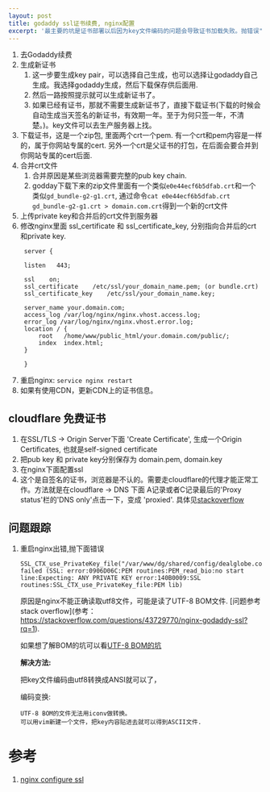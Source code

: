 ```yaml
---
layout: post
title: godaddy ssl证书续费, nginx配置
excerpt: '最主要的坑是证书部署以后因为key文件编码的问题会导致证书加载失败。抛错误"SSL error:0906D06C:PEM routines:PEM_read_bio:no start line"'
---
```


1. 去Godaddy续费
2. 生成新证书
    1. 这一步要生成key pair，可以选择自己生成，也可以选择让godaddy自己生成。我选择godaddy生成，然后下载保存供后面用.
    2. 然后一路按照提示就可以生成新证书了。
    1. 如果已经有证书，那就不需要生成新证书了，直接下载证书(下载的时候会自动生成当天签名的新证书，有效期一年。至于为何只签一年，不清楚。)。key文件可以去生产服务器上找。
3. 下载证书，这是一个zip包, 里面两个crt一个pem. 有一个crt和pem内容是一样的，属于你网站专属的cert. 另外一个crt是父证书的打包，在后面会要合并到你网站专属的cert后面.
4. 合并crt文件
    1. 合并原因是某些浏览器需要完整的pub key chain.
    2. godday下载下来的zip文件里面有一个类似`e0e44ecf6b5dfab.crt`和一个类似`gd_bundle-g2-g1.crt`, 通过命令`cat e0e44ecf6b5dfab.crt gd_bundle-g2-g1.crt > domain.com.crt`得到一个新的crt文件
5. 上传private key和合并后的crt文件到服务器
6. 修改nginx里面 ssl_certificate 和 ssl_certificate_key, 分别指向合并后的crt和private key.
   ~~~
    server {

    listen   443;

    ssl    on;
    ssl_certificate    /etc/ssl/your_domain_name.pem; (or bundle.crt)
    ssl_certificate_key    /etc/ssl/your_domain_name.key;

    server_name your.domain.com;
    access_log /var/log/nginx/nginx.vhost.access.log;
    error_log /var/log/nginx/nginx.vhost.error.log;
    location / {
        root   /home/www/public_html/your.domain.com/public/;
        index  index.html;
    }

    }
   ~~~
1. 重启nginx: `service nginx restart`
1. 如果有使用CDN，更新CDN上的证书信息。

## cloudflare 免费证书
1. 在SSL/TLS -> Origin Server下面 'Create Certificate', 生成一个Origin Certificates, 也就是self-signed certificate
2. 把pub key 和 private key分别保存为 domain.pem, domain.key
3. 在nginx下面配置ssl
4. 这个是自签名的证书，浏览器是不认的。需要走cloudflare的代理才能正常工作。方法就是在cloudflare -> DNS 下面 A记录或者C记录最后的'Proxy status'栏的'DNS only'点击一下，变成 'proxied'. 具体见[stackoverflow](https://community.cloudflare.com/t/https-certificate-not-trusted/3610/12)
## 问题跟踪

1. 重启nginx出错,抛下面错误
    ~~~
    SSL_CTX_use_PrivateKey_file("/var/www/dg/shared/config/dealglobe.com.key") failed (SSL: error:0906D06C:PEM routines:PEM_read_bio:no start line:Expecting: ANY PRIVATE KEY error:140B0009:SSL routines:SSL_CTX_use_PrivateKey_file:PEM lib)
    ~~~

    原因是nginx不能正确读取utf8文件，可能是读了UTF-8 BOM文件. [问题参考 stack overflow](参考： https://stackoverflow.com/questions/43729770/nginx-godaddy-ssl?rq=1).
    
    如果想了解BOM的坑可以看[UTF-8 BOM的坑](/2019/06/28/utf-8-bom的坑)

    __解决方法:__ 

    把key文件编码由utf8转换成ANSI就可以了， 

    编码变换:
    ~~~
    UTF-8 BOM的文件无法用iconv做转换。
    可以用vim新建一个文件，把key内容贴进去就可以得到ASCII文件.
    ~~~


# 参考
1. [nginx configure ssl](https://www.digicert.com/csr-ssl-installation/nginx-openssl.htm#ssl_certificate_install)
